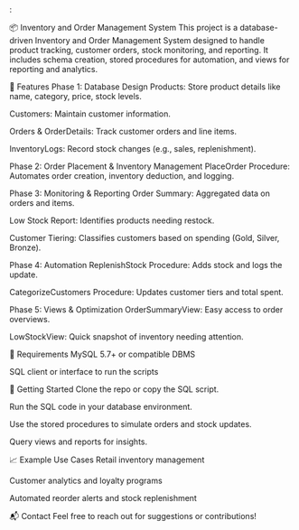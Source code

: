 :

📦 Inventory and Order Management System
This project is a database-driven Inventory and Order Management System designed to handle product tracking, customer orders, stock monitoring, and reporting. It includes schema creation, stored procedures for automation, and views for reporting and analytics.

🔧 Features
Phase 1: Database Design
Products: Store product details like name, category, price, stock levels.

Customers: Maintain customer information.

Orders & OrderDetails: Track customer orders and line items.

InventoryLogs: Record stock changes (e.g., sales, replenishment).

Phase 2: Order Placement & Inventory Management
PlaceOrder Procedure: Automates order creation, inventory deduction, and logging.

Phase 3: Monitoring & Reporting
Order Summary: Aggregated data on orders and items.

Low Stock Report: Identifies products needing restock.

Customer Tiering: Classifies customers based on spending (Gold, Silver, Bronze).

Phase 4: Automation
ReplenishStock Procedure: Adds stock and logs the update.

CategorizeCustomers Procedure: Updates customer tiers and total spent.

Phase 5: Views & Optimization
OrderSummaryView: Easy access to order overviews.

LowStockView: Quick snapshot of inventory needing attention.

💾 Requirements
MySQL 5.7+ or compatible DBMS

SQL client or interface to run the scripts

🚀 Getting Started
Clone the repo or copy the SQL script.

Run the SQL code in your database environment.

Use the stored procedures to simulate orders and stock updates.

Query views and reports for insights.

📈 Example Use Cases
Retail inventory management

Customer analytics and loyalty programs

Automated reorder alerts and stock replenishment

📬 Contact
Feel free to reach out for suggestions or contributions!


